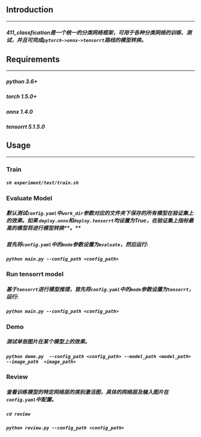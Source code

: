## Introduction

------

#####          **411_classfication**是一个统一的分类网络框架，可用于各种分类网络的训练、测试，并且可完成`pytorch->onnx->tensorrt`路线的模型转换。

## Requirements

------

#####           **python 3.6+**

#####           **torch 1.5.0+**

#####           onnx 1.4.0

#####           tensorrt 5.1.5.0

## Usage

------

###        **Train** 

#####                   `sh experiment/test/train.sh`



###        Evaluate Model

#####                     默认测试`config.yaml`中`work_dir`参数对应的文件夹下保存的所有模型在验证集上的效果。如果  `deploy.onnx`和`deploy.tensorrt`均设置为True，在验证集上指标最高的模型将进行模型转换**。**

#####                     首先将`config.yaml`中的`mode`参数设置为`evaluate`，然后运行:

#####                     `python main.py --config_path <config_path>`



###        Run tensorrt model

#####                     基于`tensorrt`进行模型推理，首先将`config.yaml`中的`mode`参数设置为`tensorrt`，运行:

#####                     `python main.py --config_path <config_path>`



###        Demo

#####                     测试单张图片在某个模型上的效果。

#####                     `python demo.py  --config_path <config_path> --model_path <model_path> --image_path  <image_path>`



###        Review

#####                     查看训练模型的特定网络层的类别激活图，具体的网络层及输入图片在`config.yaml`中配置。

#####                     `cd review`

#####                     `python review.py --config_path <config_path>`



​                   

​      


